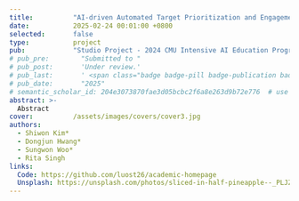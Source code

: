 ```yaml
---
title:          "AI-driven Automated Target Prioritization and Engagement"
date:           2025-02-24 00:01:00 +0800
selected:       false
type:           project
pub:            "Studio Project - 2024 CMU Intensive AI Education Program"
# pub_pre:        "Submitted to "
# pub_post:       'Under review.'
# pub_last:       ' <span class="badge badge-pill badge-publication badge-success">Spotlight</span>'
# pub_date:       "2025"
# semantic_scholar_id: 204e3073870fae3d05bcbc2f6a8e263d9b72e776  # use this to retrieve citation count
abstract: >-
  Abstract
cover:          /assets/images/covers/cover3.jpg
authors:
  - Shiwon Kim*
  - Dongjun Hwang*
  - Sungwon Woo*
  - Rita Singh
links:
  Code: https://github.com/luost26/academic-homepage
  Unsplash: https://unsplash.com/photos/sliced-in-half-pineapple--_PLJZmHZzk
---
```

